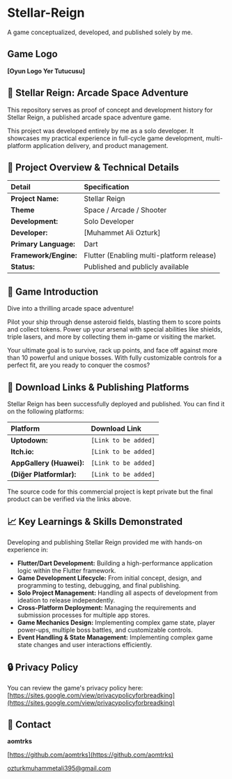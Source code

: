 # Stellar-Reign
A game conceptualized, developed, and published solely by me.

## Game Logo

**[Oyun Logo Yer Tutucusu]**

## 🚀 Stellar Reign: Arcade Space Adventure
This repository serves as proof of concept and development history for Stellar Reign, a published arcade space adventure game.

This project was developed entirely by me as a solo developer. It showcases my practical experience in full-cycle game development, multi-platform application delivery, and product management.

## 🎯 Project Overview & Technical Details

| Detail | Specification |
| :--- | :--- |
| **Project Name:** | Stellar Reign |
| **Theme** | Space / Arcade / Shooter |
| **Development:** | Solo Developer |
| **Developer:** | [Muhammet Ali Ozturk] |
| **Primary Language:** | Dart |
| **Framework/Engine:** | Flutter (Enabling multi-platform release) |
| **Status:** | Published and publicly available |

## 🌟 Game Introduction
Dive into a thrilling arcade space adventure!

Pilot your ship through dense asteroid fields, blasting them to score points and collect tokens. Power up your arsenal with special abilities like shields, triple lasers, and more by collecting them in-game or visiting the market.

Your ultimate goal is to survive, rack up points, and face off against more than 10 powerful and unique bosses. With fully customizable controls for a perfect fit, are you ready to conquer the cosmos?

## 🔗 Download Links & Publishing Platforms
Stellar Reign has been successfully deployed and published. You can find it on the following platforms:

| Platform | Download Link |
| :--- | :--- |
| **Uptodown:** | `[Link to be added]` |
| **Itch.io:** | `[Link to be added]` |
| **AppGallery (Huawei):** | `[Link to be added]` |
| **(Diğer Platformlar):** | `[Link to be added]` |

The source code for this commercial project is kept private but the final product can be verified via the links above.

## 📈 Key Learnings & Skills Demonstrated
Developing and publishing Stellar Reign provided me with hands-on experience in:

* **Flutter/Dart Development:** Building a high-performance application logic within the Flutter framework.
* **Game Development Lifecycle:** From initial concept, design, and programming to testing, debugging, and final publishing.
* **Solo Project Management:** Handling all aspects of development from ideation to release independently.
* **Cross-Platform Deployment:** Managing the requirements and submission processes for multiple app stores.
* **Game Mechanics Design:** Implementing complex game state, player power-ups, multiple boss battles, and customizable controls.
* **Event Handling & State Management:** Implementing complex game state changes and user interactions efficiently.

## 🔒 Privacy Policy
You can review the game's privacy policy here:
[https://sites.google.com/view/privacypolicyforbreadking](https://sites.google.com/view/privacypolicyforbreadking)

## 📧 Contact
**aomtrks**

[https://github.com/aomtrks](https://github.com/aomtrks)

ozturkmuhammetali395@gmail.com
